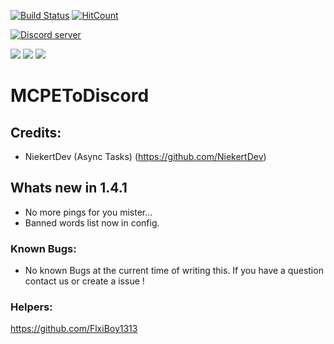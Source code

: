 [![Build Status](https://travis-ci.org/JaxkDev/MCPEToDiscord.svg?branch=master)](https://travis-ci.org/JaxkDev/MCPEToDiscord) [![HitCount](http://hits.dwyl.io/JaxkDev/MCPEToDiscord.svg)](http://hits.dwyl.io/JaxkDev/MCPEToDiscord)

<a href="https://tiny.cc/JaxksDC"><img src="https://discordapp.com/api/guilds/554059221847638040/embed.png" alt="Discord server"/></a>

[![](https://poggit.pmmp.io/shield.state/MCPEToDiscord)](https://poggit.pmmp.io/p/MCPEToDiscord)
[![](https://poggit.pmmp.io/shield.api/MCPEToDiscord)](https://poggit.pmmp.io/p/MCPEToDiscord)
[![](https://poggit.pmmp.io/shield.dl.total/MCPEToDiscord)](https://poggit.pmmp.io/p/MCPEToDiscord)
# MCPEToDiscord

## Credits:

- NiekertDev (Async Tasks) (https://github.com/NiekertDev)

## Whats new in 1.4.1

- No more pings for you mister...
- Banned words list now in config.

### Known Bugs:
- No known Bugs at the current time of writing this.
If you have a question contact us or create a issue !

### Helpers:
https://github.com/FlxiBoy1313
